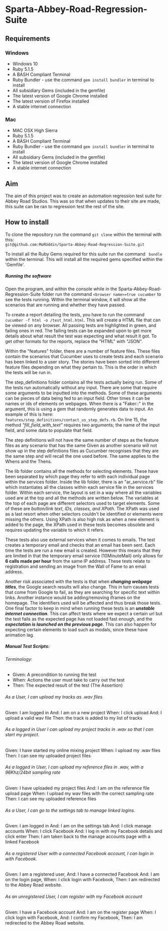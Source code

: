 # Sparta-Abbey-Road-Regression-Suite

## Requirements
### Windows
* Windows 10
* Ruby 5.1.5
* A BASH Compliant Terminal
* Ruby Bundler - use the command `gem install bundler` in terminal to install
* All subsidiary Gems (included in the gemfile)
* The latest version of Google Chrome installed
* The latest version of Firefox installed
* A stable internet connection
### Mac
* MAC OSX High Sierra
* Ruby 5.1.5
* A BASH Compliant Terminal
* Ruby Bundler - use the command `gem install bundler` in terminal to install
* All subsidiary Gems (included in the gemfile)
* The latest version of Google Chrome installed
* A stable internet connection

## Aim
The aim of this project was to create an automation regression test suite for Abbey Road Studios. This was so that when updates to their site are made, this suite can be ran to regression test the rest of the site.

## How to install

To clone the repository run the command `git clone` within the terminal with this: <br>
 `git@github.com:MoRUddin/Sparta-Abbey-Road-Regression-Suite.git`

To install all the Ruby Gems required for this suite run the command ` bundle` within the terminal. This will install all the required gems specified within the 'Gemfile'.

##### Running the software

Open the program, and within the console while in the Sparta-Abbey-Road-Regression-Suite folder run the command `<browser name>=true cucumber` to see the tests running.
Within the terminal window, it will show all the scenarios that are running and whether they have passed.

To create a report detailing the tests, you have to run the command `cucumber -f html -o /test_html.html`. This will create a HTML file that can be viewed on any browser. All passing tests are highlighted in green, and failing ones in red. The failing tests can be expanded upon to get more details about what result the test was expecting and what result it got. To get other formats for the reports, replace the "HTML" with "JSON".

Within the "features" folder, there are a number of feature files. These files contain the scenarios that Cucumber uses to create tests and each scenario has been linked to a user story. The stories have been sorted into different feature files depending on what they pertain to. This is the order in which the tests will be run in.

The step_definitions folder contains all the tests actually being run. Some of the tests run automatically without any input. There are some that require some arguments to be inputted into the methods. Some of these arguments can be pieces of data being fed to an input field. Other times it can be names or ids of elements on webpages. When there is a "Faker::" in the argument, this is using a gem that randomly generates data to input. An example of this is here: `features/step_definitions/contact_us_step_defs.rb`.
On line 15, the method *"fill_field_with_text"* requires two arguments; the name of the input field, and some data to populate that field.

The step definitions will not have the same number of steps as the feature files as any scenario that has the same Given as another scenario will not show up in the step definitions files as Cucumber recognises that they are the same step and will recall the one used before. The same applies to the Whens and the Thens.

The lib folder contains all the methods for selecting elements. These have been separated by which page they refer to with each individual page within the services folder. Inside the lib folder, there is an "ar_service.rb" file which instantiates all the classes within each service file in the services folder. Within each service, the layout is set in a way where all the variables used are at the top and all the methods are written below. The variables at the top of each page are different selectors used to target elements. Some of these are *button/link text, IDs, classes, and XPath*. The XPath was used as a last resort when other selectors couldn't be identified or elements were missing the others. Using XPath is also high risk as when a new element is added to the page, the XPath used in these tests becomes obsolete and requires updating the variable to which it refers.

These tests also use external services when it comes to emails. The test creates a temporary email and checks that an email has been sent. Each time the tests are run a new email is created. However this means that they are limited in that the temporary email service (10MinuteMail) only allows for **6 calls made per hour** from the same IP address. These tests relate to registration and sending an image from the Wall of Fame to an email address.

Another risk associated with the tests is that when ***changing webpage titles***, the Google search results will also change. This in turn causes tests that come from Google to fail, as they are searching for specific text within links. Another instance would be adding/removing iframes on the homepage. The identifiers used will be affected and thus break those tests. One final factor to keep in mind when running these tests is an ***unstable internet connection***. This can affect tests where we expect a certain url but the test fails as the expected page has not loaded fast enough, and the ***expectation is launched on the previous page***. This can also happen for expecting certain elements to load such as modals, since these have animation lag.

##### Manual Test Scripts:
###### Terminology:
* Given: A precondition to running the test
* When: Actions the user must take to carry out the test
* Then: The expected result of the test (The Assertion)

###### As a User, I can upload my tracks as .wav files
Given: I am logged in
  And: I am on a new project
When: I click upload
  And: I upload a valid wav file
Then: the track is added to my list of tracks

###### As a logged in User I can upload my project tracks in .wav so that I can start my project.
Given: I have started my online mixing project
When: I upload my .wav files
Then: I can see my uploaded project files

###### As a logged in User, I can upload my reference files in .wav, with a 96Khz/24bit sampling rate
Given: I have uploaded my project files And: I am on the reference file upload page When: I upload my wav files with the correct sampling rate Then: I can see my uploaded reference files

###### As a User, I can go to the settings tab to manage linked logins.
Given: I am logged in
  And: I am on the settings tab
  And: I click manage accounts
When: I click Facebook
  And: I log in with my Facebook details and click enter
Then: I am taken back to the manage accounts page with a linked Facebook

###### As a registered User with a connected Facebook account, I can login in with Facebook.
Given: I am a registered user,
  And: I have a connected Facebook
  And: I am on the login page,
When: I click login with Facebook,
Then: I am redirected to the Abbey Road website.

###### As an unregistered User, I can register with my Facebook account
Given: I have a Facebook account
  And: I am on the register page
When: I click login with Facebook,
  And: I confirm my Facebook,
Then: I am redirected to the Abbey Road website.
